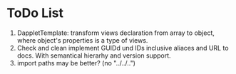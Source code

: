 # ToDo List
1. DappletTemplate: transform views declaration from array to object, where object's properties is a type of views.
2. Check and clean implement GUIDd und IDs inclusive aliaces and URL to docs. With semantical hierarhy and version support.
3. import paths may be better? (no "../../..")
